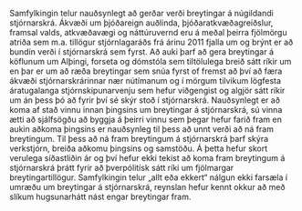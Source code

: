 Samfylkingin telur nauðsynlegt að gerðar verði breytingar á núgildandi stjórnarskrá. Ákvæði um þjóðareign auðlinda, þjóðaratkvæðagreiðslur, framsal valds, atkvæðavægi og náttúruvernd eru á meðal þeirra fjölmörgu atriða sem m.a. tillögur stjórnlagaráðs frá árinu 2011 fjalla um og brýnt er að bundin verði í stjórnarskrá sem fyrst.  Að auki þarf að gera breytingar á köflunum um Alþingi, forseta og dómstóla sem tiltölulega breið sátt ríkir um en þar er um að ræða breytingar sem snúa fyrst of fremst að því að færa ákvæði stjórnarskrárinnar nær nútímanum og í mörgum tilvikum lögfesta áratugalanga stjórnskipunarvenju sem hefur viðgengist og algjör sátt ríkir um án þess þó að fyrir því sé skýr stoð í stjórnarskrá. Nauðsynlegt er að koma af stað vinnu innan þingsins um breytingar á stjórnarskrá, sú vinna ætti að sjálfsögðu að byggja á þeirri vinnu sem þegar hefur farið fram en aukin aðkoma þingsins er nauðsynleg til þess að unnt verði að ná fram breytingum. Til þess að ná fram breytingum á stjórnarskrá þarf skýra verkstjórn, breiða aðkomu þingsins og samstöðu. Á þetta hefur skort verulega síðastliðin ár og því hefur ekki tekist að koma fram breytingum á stjórnarskrá þrátt fyrir að þverpólitísk sátt ríki um fjölmargar breytingartillögur. Samfylkingin telur „allt eða ekkert“ nálgun ekki farsæla í umræðu um breytingar á stjórnarskrá, reynslan hefur kennt okkur að með slíkum hugsunarhátt nást engar breytingar fram.